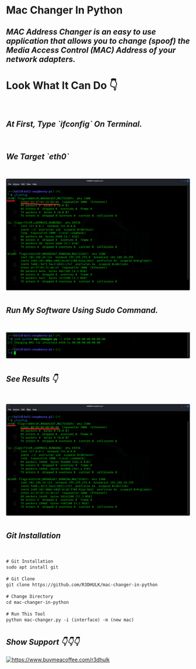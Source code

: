 <h1><b>Mac Changer In Python</b></h1>
<h2><i>MAC Address Changer is an easy to use application that allows you to change (spoof) the Media Access Control (MAC) Address of your network adapters.</h1></i>

#
<h1><b>Look What It Can Do 👇</b></h1><br>
<h2><b><i>At First, Type `ifconfig` On Terminal.</h2></b></i><br>
<h2><b><i>We Target `eth0` </h2></b></i><br>

![Alt text](first-ifconfig.png)

#
<h2><b><i>Run My Software Using Sudo Command.</h2></b></i><br>

![Alt text](mac-python.png)

#
<h2><b><i>See Results 👇 </h2></b></i><br>

![Alt text](changed-mac.png)

#

<h2><b><i>Git Installation </h2></b></i><br>

```
# Git Installation
sudo apt install git

# Git Clone
git clone https://github.com/R3DHULK/mac-changer-in-python

# Change Directory
cd mac-changer-in-python

# Run This Tool
python mac-changer.py -i (interface) -m (new mac)

```
#
<h2><b><i> Show Support 👇👇👇</b></i> </h2>
<a href="https://www.buymeacoffee.com/r3dhulk"> <img align="center" src="https://cdn.buymeacoffee.com/buttons/v2/default-yellow.png" height="50" width="210" alt="https://www.buymeacoffee.com/r3dhulk" /></a><br><br>

